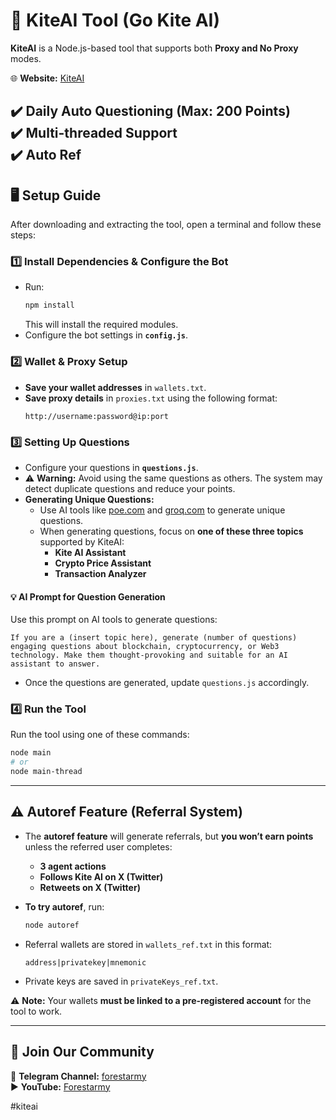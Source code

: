 # 🚀 KiteAI Tool (Go Kite AI)  

**KiteAI** is a Node.js-based tool that supports both **Proxy and No Proxy** modes.  

🌐 **Website:** [KiteAI](https://testnet.gokite.ai?r=ehqJSY6f)  

✔️ **Daily Auto Questioning** (Max: 200 Points)  
✔️ **Multi-threaded Support**  
✔️ **Auto Ref**
---

## 🖥 Setup Guide  

After downloading and extracting the tool, open a terminal and follow these steps:  

### 1️⃣ Install Dependencies & Configure the Bot  
- Run:  
  ```bash
  npm install
  ```
  This will install the required modules.  
- Configure the bot settings in **`config.js`**.  

### 2️⃣ Wallet & Proxy Setup  
- **Save your wallet addresses** in `wallets.txt`.  
- **Save proxy details** in `proxies.txt` using the following format:  
  ```
  http://username:password@ip:port
  ```

### 3️⃣ Setting Up Questions  
- Configure your questions in **`questions.js`**.  
- ⚠️ **Warning:** Avoid using the same questions as others. The system may detect duplicate questions and reduce your points.  
- **Generating Unique Questions:**  
  - Use AI tools like [poe.com](https://poe.com/) and [groq.com](https://groq.com/) to generate unique questions.  
  - When generating questions, focus on **one of these three topics** supported by KiteAI:  
    - **Kite AI Assistant**  
    - **Crypto Price Assistant**  
    - **Transaction Analyzer**  

#### 💡 AI Prompt for Question Generation  
Use this prompt on AI tools to generate questions:  
```plaintext
If you are a (insert topic here), generate (number of questions) engaging questions about blockchain, cryptocurrency, or Web3 technology. Make them thought-provoking and suitable for an AI assistant to answer.
```
- Once the questions are generated, update `questions.js` accordingly.  

### 4️⃣ Run the Tool  
Run the tool using one of these commands:  
```bash
node main
# or
node main-thread
```

---

## ⚠️ Autoref Feature (Referral System)  
- The **autoref feature** will generate referrals, but **you won’t earn points** unless the referred user completes:  
  - **3 agent actions**  
  - **Follows Kite AI on X (Twitter)**  
  - **Retweets on X (Twitter)**  

- **To try autoref**, run:  
  ```bash
  node autoref
  ```
- Referral wallets are stored in `wallets_ref.txt` in this format:  
  ```
  address|privatekey|mnemonic
  ```
- Private keys are saved in `privateKeys_ref.txt`.  

⚠️ **Note:** Your wallets **must be linked to a pre-registered account** for the tool to work.  

---

## 💬 Join Our Community  
📢 **Telegram Channel:** [forestarmy](https://t.me/forestarmy)  
▶️ **YouTube:** [Forestarmy](https://www.youtube.com/@Forestarmy)  

#kiteai 
